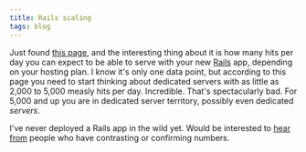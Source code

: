 ```yaml
---
title: Rails scaling
tags: blog
---
```


Just found [this page](http://www.railshosting.org/#right_plan_for_you), and the interesting thing about it is how many hits per day you can expect to be able to serve with your new [Rails](http://www.wincent.com/knowledge-base/Rails) app, depending on your hosting plan. I know it's only one data point, but according to this page you need to start thinking about dedicated servers with as little as 2,000 to 5,000 measly hits per day. Incredible. That's spectacularly bad. For 5,000 and up you are in dedicated server territory, possibly even dedicated _servers_.

I've never deployed a Rails app in the wild yet. Would be interested to [hear from](mailto:win@wincent.com) people who have contrasting or confirming numbers.

